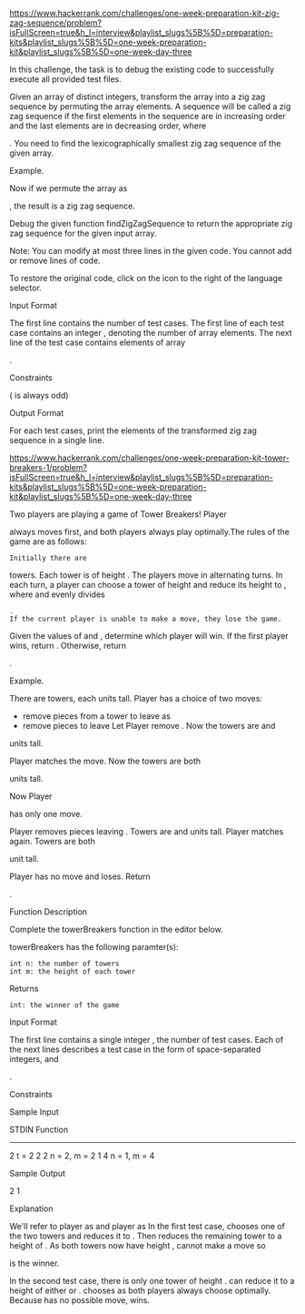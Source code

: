 https://www.hackerrank.com/challenges/one-week-preparation-kit-zig-zag-sequence/problem?isFullScreen=true&h_l=interview&playlist_slugs%5B%5D=preparation-kits&playlist_slugs%5B%5D=one-week-preparation-kit&playlist_slugs%5B%5D=one-week-day-three


In this challenge, the task is to debug the existing code to successfully execute all provided test files.

Given an array of
distinct integers, transform the array into a zig zag sequence by permuting the array elements. A sequence will be called a zig zag sequence if the first elements in the sequence are in increasing order and the last elements are in decreasing order, where

. You need to find the lexicographically smallest zig zag sequence of the given array.

Example.

Now if we permute the array as

, the result is a zig zag sequence.

Debug the given function findZigZagSequence to return the appropriate zig zag sequence for the given input array.

Note: You can modify at most three lines in the given code. You cannot add or remove lines of code.

To restore the original code, click on the icon to the right of the language selector.

Input Format

The first line contains
the number of test cases. The first line of each test case contains an integer , denoting the number of array elements. The next line of the test case contains elements of array

.

Constraints


( is always odd)

Output Format

For each test cases, print the elements of the transformed zig zag sequence in a single line.


https://www.hackerrank.com/challenges/one-week-preparation-kit-tower-breakers-1/problem?isFullScreen=true&h_l=interview&playlist_slugs%5B%5D=preparation-kits&playlist_slugs%5B%5D=one-week-preparation-kit&playlist_slugs%5B%5D=one-week-day-three


Two players are playing a game of Tower Breakers! Player

always moves first, and both players always play optimally.The rules of the game are as follows:

    Initially there are 

towers.
Each tower is of height
.
The players move in alternating turns.
In each turn, a player can choose a tower of height
and reduce its height to , where and evenly divides

    .
    If the current player is unable to make a move, they lose the game.

Given the values of
and , determine which player will win. If the first player wins, return . Otherwise, return

.

Example.

There are towers, each units tall. Player has a choice of two moves:
- remove pieces from a tower to leave as
- remove pieces to leave Let Player remove . Now the towers are and

units tall.

Player
matches the move. Now the towers are both

units tall.

Now Player

has only one move.

Player
removes pieces leaving . Towers are and units tall.
Player matches again. Towers are both

unit tall.

Player
has no move and loses. Return

.

Function Description

Complete the towerBreakers function in the editor below.

towerBreakers has the following paramter(s):

    int n: the number of towers
    int m: the height of each tower

Returns

    int: the winner of the game

Input Format

The first line contains a single integer
, the number of test cases.
Each of the next lines describes a test case in the form of space-separated integers, and

.

Constraints

Sample Input

STDIN   Function
-----   --------
2       t = 2
2 2     n = 2, m = 2
1 4     n = 1, m = 4

Sample Output

2
1

Explanation

We'll refer to player
as and player as In the first test case, chooses one of the two towers and reduces it to . Then reduces the remaining tower to a height of . As both towers now have height , cannot make a move so

is the winner.

In the second test case, there is only one tower of height
. can reduce it to a height of either or . chooses as both players always choose optimally. Because has no possible move, wins.